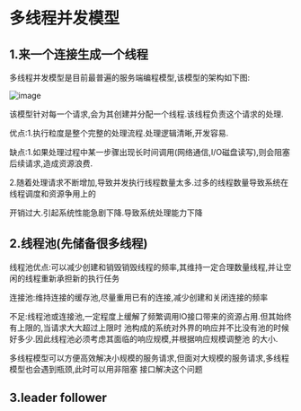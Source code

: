 # 多线程并发模型

## 1.来一个连接生成一个线程


多线程并发模型是目前最普遍的服务端编程模型,该模型的架构如下图:

![image](https://github.com/williamzhang11/fastArchDegin/blob/master/src/main/java/com/xiu/fastarchdegin/image/multhreadmodle.jpg)

该模型针对每一个请求,会为其创建并分配一个线程.该线程负责这个请求的处理.

优点:1.执行粒度是整个完整的处理流程.处理逻辑清晰,开发容易.


缺点:1.如果处理过程中某一步骤出现长时间调用(网络通信,I/O磁盘读写),则会阻塞后续请求,造成资源浪费.

2.随着处理请求不断增加,导致并发执行线程数量太多.过多的线程数量导致系统在线程调度和资源争用上的

开销过大.引起系统性能急剧下降.导致系统处理能力下降


## 2.线程池(先储备很多线程)

线程池优点:可以减少创建和销毁销毁线程的频率,其维持一定合理数量线程,并让空闲的线程重新承担新的执行任务

连接池:维持连接的缓存池,尽量重用已有的连接,减少创建和关闭连接的频率

不足:线程池或连接池,一定程度上缓解了频繁调用IO接口带来的资源占用.但其始终有上限的,当请求大大超过上限时
池构成的系统对外界的响应并不比没有池的时候好多少.因此线程池必须考虑其面临的响应规模,并根据响应规模调整池
的大小.

多线程模型可以方便高效解决小规模的服务请求,但面对大规模的服务请求,多线程模型也会遇到瓶颈,此时可以用非阻塞
接口解决这个问题



## 3.leader follower








